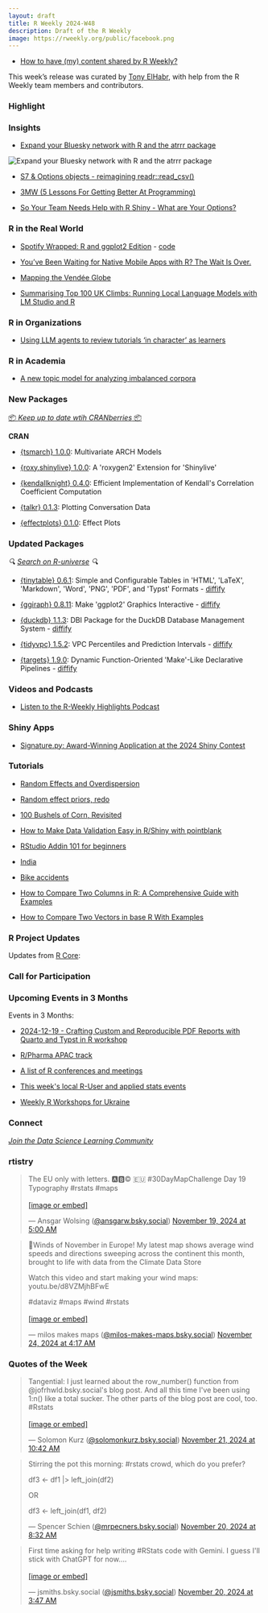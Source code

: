```yaml
---
layout: draft
title: R Weekly 2024-W48
description: Draft of the R Weekly
image: https://rweekly.org/public/facebook.png
---
```



+ [How to have (my) content shared by R Weekly?](https://github.com/rweekly/rweekly.org#how-to-have-my-content-shared-by-r-weekly)

This week’s release was curated by [Tony ElHabr](https://tonyelhabr.rbind.io/), with help from the R Weekly team members and contributors.


### Highlight



### Insights

+ [Expand your Bluesky network with R and the atrrr package](https://blog.stephenturner.us/p/expand-your-bluesky-network-with-r)

![Expand your Bluesky network with R and the atrrr package](https://github.com/user-attachments/assets/66480b28-addf-4487-9586-dabd5eab0230)

+ [S7 & Options objects - reimagining readr::read_csv()](https://josiahparry.com/posts/2024-11-21-s7-options-objects)

+ [3MW (5 Lessons For Getting Better At Programming)](https://3mw.albert-rapp.de/p/5-lessons-for-getting-better-at-programming)

+ [So Your Team Needs Help with R Shiny - What are Your Options?](https://www.appsilon.com/post/help-with-shiny)

### R in the Real World

+ [Spotify Wrapped: R and ggplot2 Edition](https://rpubs.com/colebaril/spotify-wrapped) - [code](https://github.com/colebaril/dataviz/blob/main/spotify-wrapped/Spotify_2024.Rmd)

+ [You’ve Been Waiting for Native Mobile Apps with R? The Wait Is Over.](https://rtask.thinkr.fr/youve-been-waiting-for-native-mobile-apps-with-r-the-wait-is-over/)

+ [Mapping the Vendée Globe](https://jonathankitt.netlify.app/posts/2024-11-20-vendee-globe/)

+ [Summarising Top 100 UK Climbs: Running Local Language Models with LM Studio and R](https://martinctc.github.io/blog/summarising-top-100-uk-climbs-running-local-language-models-with-lm-studio-and-r/) 

### R in Organizations

+ [Using LLM agents to review tutorials ‘in character’ as learners](https://epiverse-trace.github.io/posts/ai-learner-review/)

### R in Academia

+ [A new topic model for analyzing imbalanced corpora](https://blog.koheiw.net/?p=2233)

### New Packages

<!-- <p class="added-hostname"><a href="https://rweekly.org/live" target="_blank" class="externalLink">📦 <i>Go Live for More New Pkgs</i> 📦</a></p> -->
<p class="added-hostname"><a href="https://dirk.eddelbuettel.com/cranberries/cran/new/" target="_blank" class="externalLink">📦 <i>Keep up to date wtih CRANberries</i> 📦</a></p>

**CRAN**

+ [{tsmarch} 1.0.0](https://cran.r-project.org/package=tsmarch): Multivariate ARCH Models

+ [{roxy.shinylive} 1.0.0](https://cran.r-project.org/package=roxy.shinylive): A 'roxygen2' Extension for 'Shinylive'

+ [{kendallknight} 0.4.0](https://cran.r-project.org/package=kendallknight): Efficient Implementation of Kendall's Correlation Coefficient Computation

+ [{talkr} 0.1.3](https://cran.r-project.org/package=talkr): Plotting Conversation Data

+ [{effectplots} 0.1.0](https://cran.r-project.org/package=effectplots): Effect Plots

### Updated Packages

<i>🔍 [Search on R-universe](https://r-universe.dev/search/) 🔍</i>

+ [{tinytable} 0.6.1](https://cran.r-project.org/package=tinytable): Simple and Configurable Tables in 'HTML', 'LaTeX', 'Markdown', 'Word', 'PNG', 'PDF', and 'Typst' Formats - [diffify](https://diffify.com/R/tinytable)

+ [{ggiraph} 0.8.11](https://cran.r-project.org/package=ggiraph): Make 'ggplot2' Graphics Interactive - [diffify](https://diffify.com/R/ggiraph)

+ [{duckdb} 1.1.3](https://cran.r-project.org/package=duckdb): DBI Package for the DuckDB Database Management System - [diffify](https://diffify.com/R/duckdb)

+ [{tidyvpc} 1.5.2](https://cran.r-project.org/package=tidyvpc): VPC Percentiles and Prediction Intervals - [diffify](https://diffify.com/R/tidyvpc)

+ [{targets} 1.9.0](https://cran.r-project.org/package=targets): Dynamic Function-Oriented 'Make'-Like Declarative Pipelines - [diffify](https://diffify.com/R/targets)

### Videos and Podcasts

+ [Listen to the R-Weekly Highlights Podcast](https://serve.podhome.fm/r-weekly-highlights)


### Shiny Apps

+ [Signature.py: Award-Winning Application at the 2024 Shiny Contest](https://rtask.thinkr.fr/signature-py-award-winning-application-at-the-2024-shiny-contest/)


### Tutorials

+ [Random Effects and Overdispersion](https://jofrhwld.github.io/blog/posts/2024/11/2024-11-20_poisson-ranef/)

+ [Random effect priors, redo](https://jofrhwld.github.io/blog/posts/2024/11/2024-11-19_logit-priors-again/)

+ [100 Bushels of Corn, Revisited](https://rworks.dev/posts/100Bushels-Revisited/)

+ [How to Make Data Validation Easy in R/Shiny with pointblank](https://www.appsilon.com/post/data-validation-with-pointblank)

+ [RStudio Addin 101 for beginners](https://jhk0530.medium.com/rstudio-addin-101-ed0e67503b57)

+ [India](https://r.iresmi.net/posts/2024/india/)

+ [Bike accidents](https://r.iresmi.net/posts/2024/accident/)

+ [How to Compare Two Columns in R: A Comprehensive Guide with Examples](https://www.spsanderson.com/steveondata/posts/2024-11-21/)

+ [How to Compare Two Vectors in base R With Examples](https://www.spsanderson.com/steveondata/posts/2024-11-18/)

<!--<div class="post-more-begin></div><div class="post-more-end"></div>-->

### R Project Updates

Updates from [R Core](http://developer.r-project.org/blosxom.cgi/R-devel/NEWS):

### Call for Participation

### Upcoming Events in 3 Months

Events in 3 Months:

+ [2024-12-19 - Crafting Custom and Reproducible PDF Reports with Quarto and Typst in R workshop](https://r-posts.com/crafting-custom-and-reproducible-pdf-reports-with-quarto-and-typst-in-r-workshop/)

+ [R/Pharma APAC track](https://rinpharma.com/post/2024-07-17-apac-track/)

+ [A list of R conferences and meetings](https://jumpingrivers.github.io/meetingsR/events.html)

+ [This week's local R-User and applied stats events](https://community.rstudio.com/c/irl)

+ [Weekly R Workshops for Ukraine](https://sites.google.com/view/dariia-mykhailyshyna/main/r-workshops-for-ukraine)

### Connect

<i>[Join the Data Science Learning Community](https://DSLC.io/)</i>

### rtistry

<blockquote class="bluesky-embed" data-bluesky-uri="at://did:plc:bjm7fq6jgotowpim5ggfbzw6/app.bsky.feed.post/3lbcbrluvrc2b" data-bluesky-cid="bafyreigpfavjqzwhmnf4mwekxdkksh3tgex7mbauatumcgu4nflbbdqyze"><p lang="en">The EU only with letters. 🅰️🅱️©️ 🇪🇺
#30DayMapChallenge Day 19 Typography #rstats #maps<br><br><a href="https://bsky.app/profile/did:plc:bjm7fq6jgotowpim5ggfbzw6/post/3lbcbrluvrc2b?ref_src=embed">[image or embed]</a></p>&mdash; Ansgar Wolsing (<a href="https://bsky.app/profile/did:plc:bjm7fq6jgotowpim5ggfbzw6?ref_src=embed">@ansgarw.bsky.social</a>) <a href="https://bsky.app/profile/did:plc:bjm7fq6jgotowpim5ggfbzw6/post/3lbcbrluvrc2b?ref_src=embed">November 19, 2024 at 5:00 AM</a></blockquote><script async src="https://embed.bsky.app/static/embed.js" charset="utf-8"></script>

<blockquote class="bluesky-embed" data-bluesky-uri="at://did:plc:sybrdz7aogvs66qwh374ke26/app.bsky.feed.post/3lborpd6pok2e" data-bluesky-cid="bafyreib6rlh27uyq7cz75xubqcffe2ubfhp3m5dsusks34f6c5zytdwx54"><p lang="en">💨Winds of November in Europe! My latest map shows average wind speeds and directions sweeping across the continent this month, brought to life with data from the Climate Data Store

Watch this video and start making your wind maps:
youtu.be/d8VZMjhBFwE

#dataviz #maps #wind #rstats<br><br><a href="https://bsky.app/profile/did:plc:sybrdz7aogvs66qwh374ke26/post/3lborpd6pok2e?ref_src=embed">[image or embed]</a></p>&mdash; milos makes maps (<a href="https://bsky.app/profile/did:plc:sybrdz7aogvs66qwh374ke26?ref_src=embed">@milos-makes-maps.bsky.social</a>) <a href="https://bsky.app/profile/did:plc:sybrdz7aogvs66qwh374ke26/post/3lborpd6pok2e?ref_src=embed">November 24, 2024 at 4:17 AM</a></blockquote><script async src="https://embed.bsky.app/static/embed.js" charset="utf-8"></script>

### Quotes of the Week

<blockquote class="bluesky-embed" data-bluesky-uri="at://did:plc:vvh2bpvv5h5hmruh36seh7i4/app.bsky.feed.post/3lbhvum4ywk2q" data-bluesky-cid="bafyreidqjem57epdtm4rpjp3lgflbuvjhkpg5bpti2y3mi6vxzu6s52mti"><p lang="en">Tangential: I just learned about the row_number() function from @jofrhwld.bsky.social‬&#x27;s blog post. And all this time I&#x27;ve been using 1:n() like a total sucker. The other parts of the blog post are cool, too. #Rstats<br><br><a href="https://bsky.app/profile/did:plc:vvh2bpvv5h5hmruh36seh7i4/post/3lbhvum4ywk2q?ref_src=embed">[image or embed]</a></p>&mdash; Solomon Kurz (<a href="https://bsky.app/profile/did:plc:vvh2bpvv5h5hmruh36seh7i4?ref_src=embed">@solomonkurz.bsky.social</a>) <a href="https://bsky.app/profile/did:plc:vvh2bpvv5h5hmruh36seh7i4/post/3lbhvum4ywk2q?ref_src=embed">November 21, 2024 at 10:42 AM</a></blockquote><script async src="https://embed.bsky.app/static/embed.js" charset="utf-8"></script>

<blockquote class="bluesky-embed" data-bluesky-uri="at://did:plc:dq6h2h2u26c5s4ctfufl7tkh/app.bsky.feed.post/3lbf64oeus226" data-bluesky-cid="bafyreiapfdetqdpxqymnc4bsvhgdz7rhj43eu7d64mcstyg6loeom3qc74"><p lang="en">Stirring the pot this morning: #rstats crowd, which do you prefer?

df3 &lt;- df1 |&gt;
  left_join(df2)

OR

df3 &lt;- left_join(df1, df2)</p>&mdash; Spencer Schien (<a href="https://bsky.app/profile/did:plc:dq6h2h2u26c5s4ctfufl7tkh?ref_src=embed">@mrpecners.bsky.social</a>) <a href="https://bsky.app/profile/did:plc:dq6h2h2u26c5s4ctfufl7tkh/post/3lbf64oeus226?ref_src=embed">November 20, 2024 at 8:32 AM</a></blockquote><script async src="https://embed.bsky.app/static/embed.js" charset="utf-8"></script>

<blockquote class="bluesky-embed" data-bluesky-uri="at://did:plc:sltw5brzscj2jnhx4urtqtso/app.bsky.feed.post/3lbeo6ngme22j" data-bluesky-cid="bafyreicjemwp4rhbaf7fbfgpqidqrq2el2pslxqzhpxsbolc5ygrcos6uu"><p lang="en">First time asking for help writing #RStats code with Gemini. I guess I&#x27;ll stick with ChatGPT for now....<br><br><a href="https://bsky.app/profile/did:plc:sltw5brzscj2jnhx4urtqtso/post/3lbeo6ngme22j?ref_src=embed">[image or embed]</a></p>&mdash; jsmiths.bsky.social (<a href="https://bsky.app/profile/did:plc:sltw5brzscj2jnhx4urtqtso?ref_src=embed">@jsmiths.bsky.social</a>) <a href="https://bsky.app/profile/did:plc:sltw5brzscj2jnhx4urtqtso/post/3lbeo6ngme22j?ref_src=embed">November 20, 2024 at 3:47 AM</a></blockquote><script async src="https://embed.bsky.app/static/embed.js" charset="utf-8"></script>

